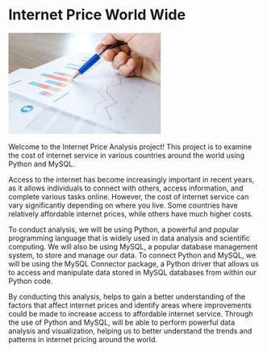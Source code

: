 # Internet Price World Wide


<img src="https://github.com/sunooja-suhara/internet_price_world_wide/blob/main/pexels-lukas-590022.jpg" width="60%">

 
 


Welcome to the Internet Price Analysis project! This project is to examine the cost of internet service in various countries around the world using Python and MySQL.

Access to the internet has become increasingly important in recent years, as it allows individuals to connect with others, access information, and complete various tasks online. However, the cost of internet service can vary significantly depending on where you live. Some countries have relatively affordable internet prices, while others have much higher costs.

To conduct analysis, we will be using Python, a powerful and popular programming language that is widely used in data analysis and scientific computing. We will also be using MySQL, a popular database management system, to store and manage our data. To connect Python and MySQL, we will be using the MySQL Connector package, a Python driver that allows us to access and manipulate data stored in MySQL databases from within our Python code.

By conducting this analysis, helps to gain a better understanding of the factors that affect internet prices and identify areas where improvements could be made to increase access to affordable internet service. Through the use of Python and MySQL,  will be able to perform powerful data analysis and visualization, helping us to better understand the trends and patterns in internet pricing around the world.
